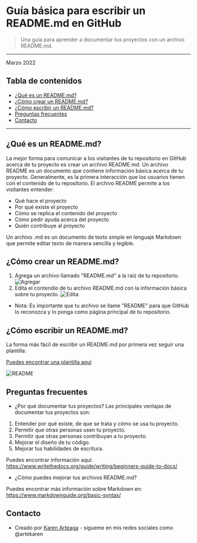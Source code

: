 # Guía básica para escribir un README.md en GitHub
>  Una guía para aprender a documentar tus proyectos con un archivo README.md.
---
Marzo 2022

## Tabla de contenidos
* [¿Qué es un README.md?](#introduccion)
* [¿Cómo crear un README.md?](#crear)
* [¿Cómo escribir un README.md?](#escribir)
* [Preguntas frecuentes](#preguntas)
* [Contacto](#contacto)
---


<a name="introduccion"></a> 
## ¿Qué es un README.md?
La mejor forma para comunicar a los visitantes de tu repositorio en GitHub acerca de tu proyecto es crear un archivo README.md. Un archivo README es un documento que contiene información básica acerca de tu proyecto. Generalmente, es la primera interacción que los usuarios tienen con el contenido de tu repositorio. El archivo README permite a los visitantes entender:
- Qué hace el proyecto
- Por qué existe el proyecto
- Cómo se replica el contenido del proyecto
- Cómo pedir ayuda acerca del proyecto
- Quién contribuye al proyecto

Un archivo .md es un documento de texto simple en lenguaje Markdown que permite editar texto de manera sencilla y legible.  


<a name="crear"></a> 
## ¿Cómo crear un README.md? 
1. Agrega un archivo llamado "README.md" a la raíz de tu repositorio.
![Agregar](https://user-images.githubusercontent.com/69361149/160881836-d3aadc69-5637-41bb-91ae-9efd46c26e8a.png)
3. Edita el contendio de tu archivo README.md con la información básica sobre tu proyecto.
![Edita](https://user-images.githubusercontent.com/69361149/160882130-17e885e4-d8b2-4a4b-ac5f-201ac3496e64.png)
- Nota: Es importante que tu archivo se llame "README" para que GitHub lo reconozca y lo ponga como página principal de tu repositorio.


 <a name="escribir"></a> 
## ¿Cómo escribir un README.md?
La forma más fácil de escribir un README.md por primera vez seguir una plantilla:

[Puedes encontrar una plantilla aquí](https://github.com/KarenArteaga/Como-escribir-un-readme/blob/main/plantillaREADME.md)


![README](https://user-images.githubusercontent.com/69361149/160939254-f2afb101-ebe0-46a7-8c5e-fdbb27a20d4e.png)


 <a name="preguntas"></a> 
## Preguntas frecuentes
- ¿Por qué documentar tus proyectos?
Las principales ventajas de documentar tus proyectos son:
1. Entender por qué existe, de que se trata y cómo se usa tu proyecto.
3. Permitir que otras personas usen tu proyecto.
4. Permitir que otras personas contribuyan a tu proyecto.
5. Mejorar el diseño de tu código.
6. Mejorar tus habilidades de escritura.

Puedes encontrar información aquí: https://www.writethedocs.org/guide/writing/beginners-guide-to-docs/

- ¿Cómo puedes mejorar tus archivos README.md? 

Puedes encontrar más información sobre Markdown en: https://www.markdownguide.org/basic-syntax/


## Contacto
* Creado por [Karen Arteaga](https://github.com/KarenArteaga) - sígueme en mis redes sociales como @artekaren
